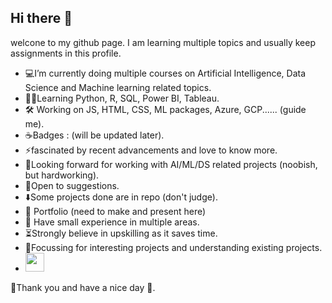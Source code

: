 ## Hi there 👋
welcone to my github page. I am learning multiple topics and usually keep assignments in this profile.
- 💻I’m currently doing multiple courses on Artificial Intelligence, Data Science and Machine learning related topics.
- 👨‍💻Learning Python, R, SQL, Power BI, Tableau.
- 🛠 Working on JS, HTML, CSS, ML packages, Azure, GCP...... (guide me).
- ☕Badges : (will be updated later).
- ⚡️fascinated by recent advancements and love to know more.
- 🔭Looking forward for working with AI/ML/DS related projects (noobish, but hardworking).
- 💬Open to suggestions.
- ⬇️Some projects done are in repo (don't judge).
- 🍕 Portfolio (need to make and present here)
- 📜 Have small experience in multiple areas.
- ⏳Strongly believe in upskilling as it saves time.
- 🎯Focussing for interesting projects and understanding existing projects.
- <img src="https://github.com/rsmaayon/rsmaayon/assets/116261236/f9df529b-cc10-473e-9ba0-e4fa966acf21" width="30">

  



🌟Thank you and have a nice day 🌟.

<!--
**rsmaayon/rsmaayon** is a ✨ _special_ ✨ repository because its `README.md` (this file) appears on your GitHub profile.

Here are some ideas to get you started:

- 🔭 I’m currently working on ...
- 🌱 I’m currently learning ...
- 👯 I’m looking to collaborate on ...
- 🤔 I’m looking for help with ...
- 💬 Ask me about ...
- 📫 How to reach me: ...
- 😄 Pronouns: ...
- ⚡ Fun fact: ...
-->
